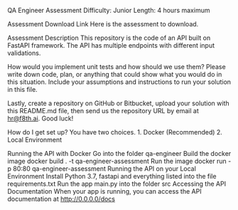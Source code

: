 QA Engineer Assessment
Difficulty: Junior
Length: 4 hours maximum

Assessment Download Link
Here is the assessment to download.

Assessment Description
This repository is the code of an API built on FastAPI framework. The API has multiple endpoints with different input validations.

How would you implement unit tests and how should we use them? Please write down code, plan, or anything that could show what you would do in this situation. Include your assumptions and instructions to run your solution in this file.

Lastly, create a repository on GitHub or Bitbucket, upload your solution with this README.md file, then send us the repository URL by email at hr@f8th.ai. Good luck!

How do I get set up?
You have two choices. 1. Docker (Recommended) 2. Local Environment

Running the API with Docker
Go into the folder qa-engineer
Build the docker image docker build . -t qa-engineer-assessment
Run the image docker run -p 80:80 qa-engineer-assessment
Running the API on your Local Environment
Install Python 3.7, fastapi and everything listed into the file requirements.txt
Run the app main.py into the folder src
Accessing the API Documentation
When your app is running, you can access the API documentation at http://0.0.0.0/docs
